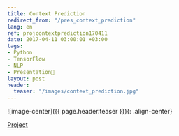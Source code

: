 ```yaml
---
title: Context Prediction
redirect_from: "/pres_context_prediction"
lang: en
ref: projcontextprediction170411
date: 2017-04-11 03:00:01 +03:00
tags:
- Python
- TensorFlow
- NLP
- Presentation🎯
layout: post
header:
  teaser: "/images/context_prediction.jpg"
---
```


![image-center]({{ page.header.teaser }}){: .align-center}

[Project](https://github.com/akarazeevprojects/ContextPrediction)
